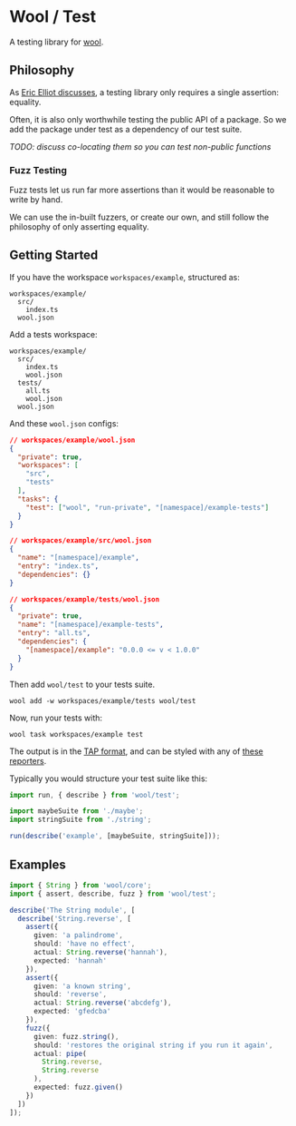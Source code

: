 # Wool / Test

A testing library for [wool](https://github.com/woolts/wool).

## Philosophy

As [Eric Elliot discusses](https://medium.com/javascript-scene/rethinking-unit-test-assertions-55f59358253f), a testing library only requires a single assertion: equality.

Often, it is also only worthwhile testing the public API of a package. So we add the package under test as a dependency of our test suite.

_TODO: discuss co-locating them so you can test non-public functions_

### Fuzz Testing

Fuzz tests let us run far more assertions than it would be reasonable to write by hand.

We can use the in-built fuzzers, or create our own, and still follow the philosophy of only asserting equality.

## Getting Started

If you have the workspace `workspaces/example`, structured as:

```
workspaces/example/
  src/
    index.ts
  wool.json
```

Add a tests workspace:

```
workspaces/example/
  src/
    index.ts
    wool.json
  tests/
    all.ts
    wool.json
  wool.json
```

And these `wool.json` configs:

```json
// workspaces/example/wool.json
{
  "private": true,
  "workspaces": [
    "src",
    "tests"
  ],
  "tasks": {
    "test": ["wool", "run-private", "[namespace]/example-tests"]
  }
}
```

```json
// workspaces/example/src/wool.json
{
  "name": "[namespace]/example",
  "entry": "index.ts",
  "dependencies": {}
}
```

```json
// workspaces/example/tests/wool.json
{
  "private": true,
  "name": "[namespace]/example-tests",
  "entry": "all.ts",
  "dependencies": {
    "[namespace]/example": "0.0.0 <= v < 1.0.0"
  }
}
```

Then add `wool/test` to your tests suite.

```
wool add -w workspaces/example/tests wool/test
```

Now, run your tests with:

```
wool task workspaces/example test
```

The output is in the [TAP format](https://testanything.org), and can be styled with any of [these reporters](https://github.com/sindresorhus/awesome-tap#reporters).

Typically you would structure your test suite like this:

```ts
import run, { describe } from 'wool/test';

import maybeSuite from './maybe';
import stringSuite from './string';

run(describe('example', [maybeSuite, stringSuite]));
```

## Examples

```ts
import { String } from 'wool/core';
import { assert, describe, fuzz } from 'wool/test';

describe('The String module', [
  describe('String.reverse', [
    assert({
      given: 'a palindrome',
      should: 'have no effect',
      actual: String.reverse('hannah'),
      expected: 'hannah'
    }),
    assert({
      given: 'a known string',
      should: 'reverse',
      actual: String.reverse('abcdefg'),
      expected: 'gfedcba'
    }),
    fuzz({
      given: fuzz.string(),
      should: 'restores the original string if you run it again',
      actual: pipe(
        String.reverse,
        String.reverse
      ),
      expected: fuzz.given()
    })
  ])
]);
```
